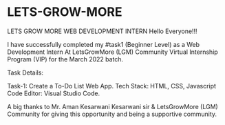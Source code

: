 # LETS-GROW-MORE
 LETS GROW MORE WEB DEVELOPMENT INTERN
Hello Everyone!!!

I have successfully completed my #task1 (Beginner Level) as a Web Development Intern At LetsGrowMore (LGM) Community Virtual Internship Program (VIP) for the March 2022 batch.

Task Details:

Task-1: Create a To-Do List Web App.
Tech Stack: HTML, CSS, Javascript
Code Editor: Visual Studio Code.

A big thanks to Mr. Aman Kesarwani Kesarwani sir & LetsGrowMore (LGM) Community for giving this opportunity and being a supportive community.
